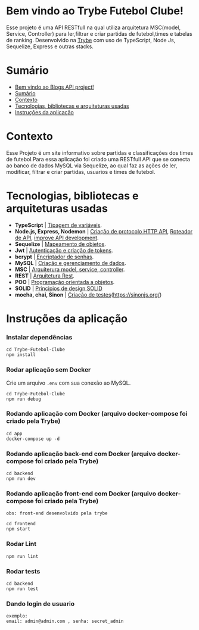 # Bem vindo ao Trybe Futebol Clube!
Esse projeto é uma API RESTfull na qual utiliza arquitetura MSC(model, Service, Controller) para ler,filtrar e criar partidas de futebol,times e tabelas de ranking. Desenvolvido na [Trybe](https://www.betrybe.com/) com uso de TypeScript, Node Js, Sequelize, Express e outras stacks.


# Sumário
- [Bem vindo ao Blogs API project!](#bem-vindo-ao-trybe-futebol-clube!)
- [Sumário](#sumário)
- [Contexto](#contexto)
- [Tecnologias, bibliotecas e arquiteturas usadas](#tecnologias-bibliotecas-e-arquiteturas-usadas)
- [Instruções da aplicação](#instruções-da-aplicação)


# Contexto
Esse Projeto é um site informativo sobre partidas e classificações dos times de futebol.Para essa aplicação foi criado uma RESTfull API que se conecta ao banco de dados MySQL via Sequelize, ao qual faz as ações de ler, modificar, filtrar e criar partidas, usuarios e times de futebol.

# Tecnologias, bibliotecas e arquiteturas usadas
  * __TypeScript__ | [Tipagem de variáveis](https://www.typescriptlang.org/docs/).
  * __Node.js, Express, Nodemon__ | [Criação de protocolo HTTP API](http://expressjs.com/), [Roteador de API](https://expressjs.com/en/guide/routing.html), [improve API development](https://www.npmjs.com/package/nodemon).
  * __Sequelize__ | [Mapeamento de objetos](https://sequelize.org/).
  * __Jwt__ | [Autenticação e criação de tokens](https://jwt.io/).
  * __bcrypt__ | [Encriptador de senhas](https://www.npmjs.com/package/bcrypt).
  * __MySQL__ | [Criação e gerenciamento de dados](https://www.mysqltutorial.org/).
  * __MSC__ | [Arquiterura model, service, controller](https://martinfowler.com/architecture/).
  * __REST__ | [Arquitetura Rest](https://restfulapi.net/).
  * __POO__ | [Programação orientada a objetos](https://www.alura.com.br/artigos/poo-programacao-orientada-a-objetos).
  * __SOLID__ | [Principios de design SOLID](https://medium.com/desenvolvendo-com-paixao/o-que-%C3%A9-solid-o-guia-completo-para-voc%C3%AA-entender-os-5-princ%C3%ADpios-da-poo-2b937b3fc530)
  * __mocha, chai, Sinon__ | [Criação de testes](https://mochajs.org/)(https://sinonjs.org/)

# Instruções da aplicação
### Instalar dependências
```
cd Trybe-Futebol-Clube
npm install
```
### Rodar aplicação sem Docker

Crie um arquivo `.env` com sua conexão ao MySQL.


```
cd Trybe-Futebol-Clube
npm run debug
```

### Rodando aplicação com Docker (arquivo docker-compose foi criado pela Trybe)
```
cd app
docker-compose up -d
```

### Rodando aplicação back-end com Docker (arquivo docker-compose foi criado pela Trybe)
```
cd backend
npm run dev
```
### Rodando aplicação front-end com Docker (arquivo docker-compose foi criado pela Trybe)
```
obs: front-end desenvolvido pela trybe

cd frontend
npm start
```

### Rodar Lint
```
npm run lint
```

### Rodar tests
```
cd backend
npm run test
```

### Dando login de usuario 
```
exemplo: 
email: admin@admin.com , senha: secret_admin



